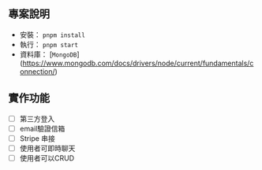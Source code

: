 ## 專案說明

- 安裝： `pnpm install`
- 執行： `pnpm start`
- 資料庫： [`MongoDB`] (<https://www.mongodb.com/docs/drivers/node/current/fundamentals/connection/>)

## 實作功能
- [ ] 第三方登入
- [ ] email驗證信箱
- [ ] Stripe 串接
- [ ] 使用者可即時聊天
- [ ] 使用者可以CRUD